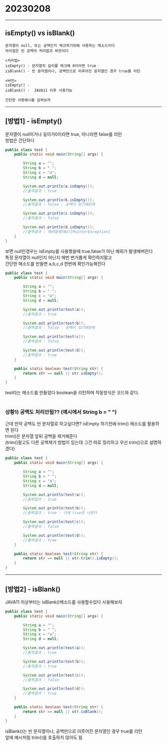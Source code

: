 # 20230208
***
## isEmpty() vs isBlank()
```
문자열이 null, 또는 공백인지 체크하기위해 사용하는 메소드이다
차이점은 빈 공백의 처리법과 버전이다

<처리법>
isEmpty() - 문자열의 길이를 체크해 0이라면 true
isBlank() - 빈 문자열이나, 공백만으로 이루어진 문자열인 경우 true를 리턴

<버전>
isEmpty() - 
isBlank() -  JAVA11 이후 사용가능

간단한 사용예시를 살펴보자
```

---
## [방법1]  - isEmpty()
문자열이 null이거나 길이가0이라면 true, 아니라면 false를 리턴 <br>
방법은 간단하다 <br>
```java
public class test {
    public static void main(String[] args) {

        String a = "";
        String b = " ";
        String c = "a";
        String d = null;

        System.out.println(a.isEmpty());
        //출력결과 : true

        System.out.println(b.isEmpty());
        //출력결과 : false - 공백이 있기때문에

        System.out.println(c.isEmpty());
        //출력결과 : false

        System.out.println(d.isEmpty());
        //출력결과 : 예외발생(NullPointerException)
    }
}
```
보면 null인경우는 isEmpty를 사용했을때 true,false가 아닌 예외가 발생해버린다 <br>
특정 문자열이 null인지 아닌지 매번 번거롭게 확인하지말고 <br>
간단한 메소드를 만들면 a,b,c,d 한번에 확인가능해진다 <br>
```java
public class test {
    public static void main(String[] args) {

        String a = "";
        String b = " ";
        String c = "a";
        String d = null;

        System.out.println(test(a));
        //출력결과 : true

        System.out.println(test(b));
        //출력결과 : false - 공백이 있기때문에

        System.out.println(test(c));
        //출력결과 : false

        System.out.println(test(d));
        //출력결과 : true
    }

    public static boolean test(String str) {
        return str == null || str.isEmpty();
    }
}
```
test라는 메소드를 만들었다 boolean을 리턴하며 작동방식은 코드와 같다. <br><br>

### 상황1) 공백도 처리안됨?? (예시에서 String b = " ")
근데 만약 공백도 빈 문자열로 하고싶다면? isEmpty 하기전에 trim() 메소드를 활용하면 된다<br>
trim()은 문자열 앞뒤 공백을 제거해준다 <br>
(trim()말고도 다른 공백제거 방법이 있는데 그건 따로 정리하고 우선 trim()으로 설명하겠다)
```java
public class test {
    public static void main(String[] args) {

        String a = "";
        String b = " ";
        String c = "a";
        String d = null;

        System.out.println(test(a));
        //출력결과 : true

        System.out.println(test(b));
        //출력결과 : true - 이제 true로 나온다

        System.out.println(test(c));
        //출력결과 : false

        System.out.println(test(d));
        //출력결과 : true
    }

    public static boolean test(String str) {
        return str == null || str.trim().isEmpty();
    }
}
```

---
## [방법2]  - isBlank()
JAVA11 이상부터는 isBlank()메소드를 사용할수있다 사용해보자
```java
public class test {
    public static void main(String[] args) {

        String a = "";
        String b = " ";
        String c = "a";
        String d = null;

        System.out.println(test(a));
        //출력결과 : true

        System.out.println(test(b));
        //출력결과 : true

        System.out.println(test(c));
        //출력결과 : false

        System.out.println(test(d));
        //출력결과 : true
    }

    public static boolean test(String str) {
        return str == null || str.isBlank();
    }
}
```
isBlank()는 빈 문자열이나, 공백만으로 이루어진 문자열인 경우 true를 리턴 <br>
앞에 예시처럼 trim()을 호출하지 않아도 됨